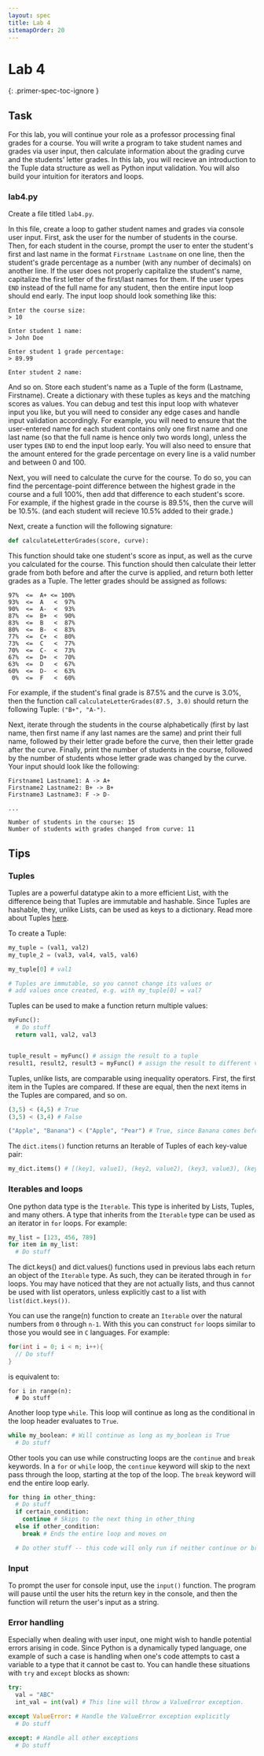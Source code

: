 ```yaml
---
layout: spec
title: Lab 4
sitemapOrder: 20
---
```


Lab 4
==========================
{: .primer-spec-toc-ignore }


## Task
For this lab, you will continue your role as a professor processing final grades for a course. You will write a program to take student names and grades via user input, then calculate information about the grading curve and the students' letter grades. In this lab, you will recieve an introduction to the Tuple data structure as well as Python input validation. You will also build your intuition for iterators and loops.

### lab4.py
Create a file titled `lab4.py`.

In this file, create a loop to gather student names and grades via console user input. First, ask the user for the number of students in the course. Then, for each student in the course, prompt the user to enter the student's first and last name in the format `Firstname Lastname` on one line, then the student's grade percentage as a number (with any number of decimals) on another line. If the user does not properly capitalize the student's name, capitalize the first letter of the first/last names for them. If the user types `END` instead of the full name for any student, then the entire input loop should end early. The input loop should look something like this:

```console
Enter the course size:
> 10

Enter student 1 name:
> John Doe

Enter student 1 grade percentage:
> 89.99

Enter student 2 name:
```

And so on. Store each student's name as a Tuple of the form (Lastname, Firstname). Create a dictionary with these tuples as keys and the matching scores as values. You can debug and test this input loop with whatever input you like, but you will need to consider any edge cases and handle input validation accordingly. For example, you will need to ensure that the user-entered name for each student contains only one first name and one last name (so that the full name is hence only two words long), unless the user types `END` to end the input loop early. You will also need to ensure that the amount entered for the grade percentage on every line is a valid number and between 0 and 100.

Next, you will need to calculate the curve for the course. To do so, you can find the percentage-point difference between the highest grade in the course and a full 100%, then add that difference to each student's score. For example, if the highest grade in the course is 89.5%, then the curve will be 10.5%. (and each student will recieve 10.5% added to their grade.)

Next, create a function will the following signature:
```python
def calculateLetterGrades(score, curve):
```

This function should take one student's score as input, as well as the curve you calculated for the course. This function should then calculate their letter grade from both before and after the curve is applied, and return both letter grades as a Tuple. The letter grades should be assigned as follows:

```
97%  <=  A+ <= 100%
93%  <=  A   <  97%
90%  <=  A-  <  93%
87%  <=  B+  <  90%
83%  <=  B   <  87%
80%  <=  B-  <  83%
77%  <=  C+  <  80%
73%  <=  C   <  77%
70%  <=  C-  <  73%
67%  <=  D+  <  70%
63%  <=  D   <  67%
60%  <=  D-  <  63%
 0%  <=  F   <  60%
```

For example, if the student's final grade is 87.5% and the curve is 3.0%, then the function call `calculateLetterGrades(87.5, 3.0)` should return the following Tuple: `("B+", "A-")`.

Next, iterate through the students in the course alphabetically (first by last name, then first name if any last names are the same) and print their full name, followed by their letter grade before the curve, then their letter grade after the curve. Finally, print the number of students in the course, followed by the number of students whose letter grade was changed by the curve. Your input should look like the following:

```console
Firstname1 Lastname1: A -> A+
Firstname2 Lastname2: B+ -> B+
Firstname3 Lastname3: F -> D-

...

Number of students in the course: 15
Number of students with grades changed from curve: 11
```

## Tips
### Tuples
Tuples are a powerful datatype akin to a more efficient List, with the difference being that Tuples are immutable and hashable. Since Tuples are hashable, they, unlike Lists, can be used as keys to a dictionary. Read more about Tuples [here](https://www.py4e.com/html3/10-tuples).

To create a Tuple:
```python
my_tuple = (val1, val2)
my_tuple_2 = (val3, val4, val5, val6)

my_tuple[0] # val1

# Tuples are immutable, so you cannot change its values or
# add values once created, e.g. with my_tuple[0] = val7
```

Tuples can be used to make a function return multiple values:
```python
myFunc():
  # Do stuff
  return val1, val2, val3


tuple_result = myFunc() # assign the result to a tuple
result1, result2, result3 = myFunc() # assign the result to different variables
```

Tuples, unlike lists, are comparable using inequality operators. First, the first item in the Tuples are compared. If these are equal, then the next items in the Tuples are compared, and so on.
```python
(3,5) < (4,5) # True
(3,5) < (3,4) # False

("Apple", "Banana") < ("Apple", "Pear") # True, since Banana comes before Pear in the dictionary
```

The `dict.items()` function returns an Iterable of Tuples of each key-value pair:
```python
my_dict.items() # [(key1, value1), (key2, value2), (key3, value3), (key4, value4)]
```

### Iterables and loops
One python data type is the `Iterable`. This type is inherited by Lists, Tuples, and many others. A type that inherits from the `Iterable` type can be used as an iterator in `for` loops. For example:

```python
my_list = [123, 456, 789]
for item in my_list:
  # Do stuff
```

The dict.keys() and dict.values() functions used in previous labs each return an object of the `Iterable` type. As such, they can be iterated through in `for` loops. You may have noticed that they are not actually lists, and thus cannot be used with list operators, unless explicitly cast to a list with `list(dict.keys())`.

You can use the range(n) function to create an `Iterable` over the natural numbers from `0` through `n-1`. With this you can construct `for` loops similar to those you would see in `C` languages. For example:

```C
for(int i = 0; i < n; i++){
  // Do stuff
}
```

is equivalent to:

```
for i in range(n):
  # Do stuff
```

Another loop type `while`. This loop will continue as long as the conditional in the loop header evaluates to `True`.

```python
while my_boolean: # Will continue as long as my_boolean is True
  # Do stuff
```

Other tools you can use while constructing loops are the `continue` and `break` keywords. In a `for` or `while` loop, the `continue` keyword will skip to the next pass through the loop, starting at the top of the loop. The `break` keyword will end the entire loop early.

```python
for thing in other_thing:
  # Do stuff
  if certain_condition:
    continue # Skips to the next thing in other_thing
  else if other_condition:
    break # Ends the entire loop and moves on

  # Do other stuff -- this code will only run if neither continue or break are called.
```

### Input
To prompt the user for console input, use the `input()` function. The program will pause until the user hits the return key in the console, and then the function will return the user's input as a string.

### Error handling
Especially when dealing with user input, one might wish to handle potential errors arising in code. Since Python is a dynamically typed language, one example of such a case is handling when one's code attempts to cast a variable to a type that it cannot be cast to. You can handle these situations with `try` and `except` blocks as shown:

```python
try:
  val = "ABC"
  int_val = int(val) # This line will throw a ValueError exception.

except ValueError: # Handle the ValueError exception explicitly
  # Do stuff

except: # Handle all other exceptions
  # Do stuff
```
